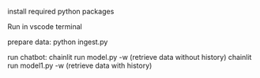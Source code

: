 install required python packages

Run in vscode terminal

prepare data: python ingest.py

run chatbot: 
chainlit run model.py -w (retrieve data without history)
chainlit run model1.py -w (retrieve data with history)
